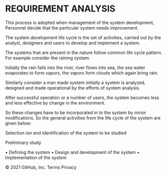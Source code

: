 # REQUIREMENT ANALYSIS
This process is adopted when management of the system development, Personnel decide that the particular system needs improvement.

The system development life cycle is the set of activities, carried out by the analyst, designers and users to develop and implement a system.

The systems that are present in the nature follow common life cycle pattern. For example consider the raining system.

Initially the rain falls into the river, river flows into sea, the sea water evaporates to form vapors, the vapors form clouds which again bring rain.

Similarly consider a man made system initially a system is analyzed, designed and made operational by the efforts of system analysis.

After successful operation or a number of users, the system becomes less and less effective by change in the environment.

So these changes have to be incorporated in to the system by minor modifications. So the general activities from the life cycle of the system are given below:

Selection ion and identification of the system to be studied

Preliminary study


• Defining the system • Design and development of the system
• Implementation of the system

© 2021 GitHub, Inc.
Terms
Privacy
